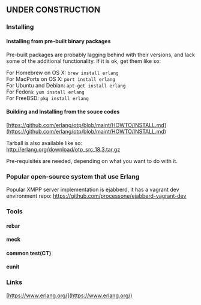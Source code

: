 

## UNDER CONSTRUCTION

### Installing

#### Installing from pre-built binary packages

Pre-built packages are probably lagging behind with their versions, and
lack some of the additional functionality. If it is ok, get them like so:  

For Homebrew on OS X: ```brew install erlang```  
For MacPorts on OS X: ```port install erlang```  
For Ubuntu and Debian: ```apt-get install erlang```  
For Fedora: ```yum install erlang```  
For FreeBSD: ```pkg install erlang```  

#### Building and Installing from the souce codes  
[https://github.com/erlang/otp/blob/maint/HOWTO/INSTALL.md](https://github.com/erlang/otp/blob/maint/HOWTO/INSTALL.md)

Tarball is also available like so:  http://erlang.org/download/otp_src_18.3.tar.gz  

Pre-requisites are needed, depending on what you want to do with it.



### Popular open-source system that use Erlang

Popular XMPP server implementation is ejabberd, it has a vagrant dev environment repo:
    https://github.com/processone/ejabberd-vagrant-dev


### Tools

#### rebar  
#### meck  
#### common test(CT)  
#### eunit  



###  Links

[https://www.erlang.org/](https://www.erlang.org/)
  
  
  